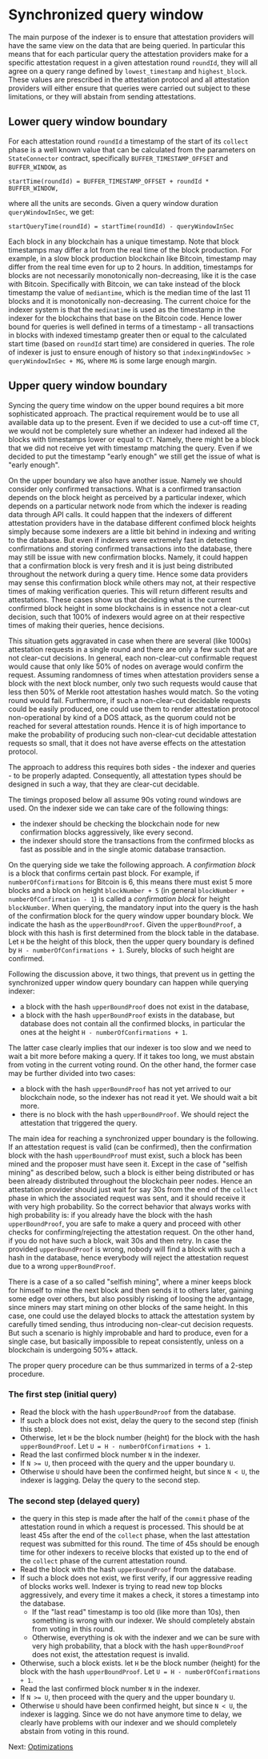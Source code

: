 



# Synchronized query window

The main purpose of the indexer is to ensure that attestation providers will have the same view on the data that are being queried. 
In particular this means that for each particular query the attestation providers make for a specific attestation request in a given attestation round `roundId`, they will all agree on a query range defined by `lowest_timestamp` and `highest_block`. These values are prescribed in the attestation protocol and all attestation providers will either ensure that queries were carried out subject to these limitations, or they will abstain from sending attestations.

## Lower query window boundary 

For each attestation round `roundId` a timestamp of the start of its `collect` phase is a well known value that can be calculated from the parameters on `StateConnector` contract, specifically `BUFFER_TIMESTAMP_OFFSET`  and `BUFFER_WINDOW`, as 
```
startTime(roundId) = BUFFER_TIMESTAMP_OFFSET + roundId * BUFFER_WINDOW,
```
where all the units are seconds. Given a query window duration `queryWindowInSec`, we get:
```
startQueryTime(roundId) = startTime(roundId) - queryWindowInSec
```
Each block in any blockchain has a unique timestamp. Note that block timestamps may differ a lot from the real time of the block production. For example, in a slow block production blockchain like Bitcoin, timestamp may differ from the real time even for up to 2 hours. In addition, timestamps for blocks are not necessarily monotonically non-decreasing, like it is the case with Bitcoin. Specifically with Bitcoin, we can take instead of the block timestamp the value of `mediantime`, which is the median time of the last 11 blocks and it is monotonically non-decreasing. The current choice for the indexer system is that the `medinatime` is used as the timestamp in the indexer for the blockchains that base on the Bitcoin code.
Hence lower bound for queries is well defined in terms of a timestamp - all transactions in blocks with indexed timestamp greater then or equal to the calculated start time (based on `roundId` start time) are considered in queries. The role of indexer is just to ensure enough of history so that `indexingWindowSec > queryWindowInSec + MG`, where `MG` is some large enough margin.

## Upper query window boundary 

Syncing the query time window on the upper bound requires a bit more sophisticated approach. The practical requirement would be to use all available data up to the present. Even if we decided to use a cut-off time `CT`, we would not be completely sure whether an indexer had indexed all the blocks with timestamps lower or equal to  `CT`. Namely, there might be a block that we did not receive yet with timestamp matching the query. Even if we decided to put the timestamp "early enough" we still get the issue of what is "early enough".

On the upper boundary we also have another issue. Namely we should consider only confirmed transactions. What is a confirmed transaction depends on the block height as perceived by a particular indexer, which depends on a particular network node from which the indexer is reading data through API calls. It could happen that the indexers of different attestation providers have in the database different confimed block heights simply because some indexers are a little bit behind in indexing and writing to the database. But even if indexers were extremely fast in detecting confirmations and storing confirmed transactions into the database, there may still be issue with new confirmation blocks. Namely, it could happen that a confirmation block is very fresh and it is just being distributed throughout the network during a query time. Hence some data providers may sense this confirmation block while others may not, at their respective times of making verification queries. This will return different results and attestations. These cases show us that deciding what is the current confirmed block height in some blockchains is in essence not a clear-cut decision, such that 100% of indexers would agree on at their respective times of making their queries, hence decisions.

This situation gets aggravated in case when there are several (like 1000s) attestation requests in a single round and there are only a few such that are not clear-cut decisions. In general, each non-clear-cut confirmable request would cause that only like 50% of nodes on average would confirm the request. Assuming randomness of times when attestation providers sense a block with the next block number, only two such requests would cause that less then 50% of Merkle root attestation hashes would match. So the voting round would fail. Furthermore, if such a non-clear-cut decidable requests could be easily produced, one could use them to render attestation protocol non-operational by kind of a DOS attack, as the quorum could not be reached for several attestation rounds. Hence it is of high importance to make the probability of producing such non-clear-cut decidable attestation requests so small, that it does not have averse effects on the attestation protocol.

The approach to address this requires both sides - the indexer and queries - to be properly adapted. Consequently, all attestation types should be designed in such a way, that they are clear-cut decidable.

The timings proposed below all assume 90s voting round windows are used.
On the indexer side we can take care of the following things:
- the indexer should be checking the blockchain node for new confirmation blocks aggressively, like every second. 
- the indexer should store the transactions from the confirmed blocks as fast as possible and in the single atomic database transaction.

On the querying side we take the following approach. A _confirmation block_ is a block that confirms certain past block. For example, if `numberOfConfirmations` for Bitcoin is 6, this means there must exist 5 more blocks and a block on height `blockNumber + 5` (in general `blockNumber + numberOfConfirmation - 1`) is called a _confirmation block_ for height `blockNumber`.
When querying, the mandatory input into the query is the hash of the confirmation block for the query window upper boundary block. We indicate the hash as the `upperBoundProof`. Given the `upperBoundProof`, a block with this hash is first determined from the block table in the database. Let `H` be the height of this block, then the upper query boundary is defined by `H - numberOfConfirmations + 1`. Surely, blocks of such height are confirmed.

Following the discussion above, it two things, that prevent us in getting the synchronized upper window query boundary can happen while querying indexer:
- a block with the hash `upperBoundProof` does not exist in the database,
- a block with the hash `upperBoundProof` exists in the database, but database does not contain all the confirmed blocks, in particular the ones at the height `H - numberOfConfirmations + 1`.

The latter case clearly implies that our indexer is too slow and we need to wait a bit more before making a query. If it takes too long, we must abstain from voting in the current voting round.
On the other hand, the former case may be further divided into two cases:
- a block with the hash `upperBoundProof` has not yet arrived to our blockchain node, so the indexer has not read it yet. We should wait a bit more.
- there is no block with the hash `upperBoundProof`. We should reject the attestation that triggered the query.

The main idea for reaching a synchronized upper boundary is the following. If an attestation request is valid (can be confirmed), then the confirmation block with the hash `upperBoundProof` must exist, such a block has been mined and the proposer must have seen it. Except in the case of "selfish mining" as described below, such a block is either being distributed or has been already distributed throughout the blockchain peer nodes. Hence an attestation provider should just wait for say 30s from the end of the `collect` phase in which the associated request was sent, and it should receive it with very high probability. So the correct behavior that always works with high probability is: if you already have the block with the hash `upperBoundProof`, you are safe to make a query and proceed with other checks for confirming/rejecting the attestation request. On the other hand, if you do not have such a block, wait 30s and then retry. In case the provided `upperBoundProof` is wrong, nobody will find a block with such a hash in the database, hence everybody will reject the attestation request due to a wrong `upperBoundProof`.

There is a case of a so called "selfish mining", where a miner keeps block for himself to mine the next block and then sends it to others later, gaining some edge over others, but also possibly risking of loosing the advantage, since miners may start mining on other blocks of the same height. In this case, one could use the delayed blocks to attack the attestation system by carefully timed sending, thus introducing non-clear-cut decision requests. But such a scenario is highly improbable and hard to produce, even for a single case, but basically impossible to repeat consistently, unless on a blockchain is undergoing 50%+ attack.

The proper query procedure can be thus summarized in terms of a 2-step procedure.

### The first step (initial query)

- Read the block with the hash `upperBoundProof` from the database.
- If such a block does not exist, delay the query to the second step (finish this step).
- Otherwise, let `H` be the block number (height) for the block with the hash `upperBoundProof`. Let `U = H - numberOfConfirmations + 1`.
- Read the last confirmed block number `N` in the indexer.
- If `N >= U`, then proceed with the query and the upper boundary `U`.
- Otherwise `U` should have been the confirmed height, but since `N < U`, the indexer is lagging. Delay the query to the second step.

### The second step (delayed query)

- the query in this step is made after the half of the `commit` phase of the attestation round in which a request is processed. This should be at least 45s after the end of the `collect` phase, when the last attestation request was submitted for this round. The time of 45s should be enough time for other indexers to receive blocks that existed up to the end of the `collect` phase of the current attestation round. 
- Read the block with the hash `upperBoundProof` from the database.
- If such a block does not exist, we first verify, if our aggressive reading of blocks works well. Indexer is trying to read new top blocks aggressively, and every time it makes a check, it stores a timestamp into the database. 
  - If the "last read" timestamp is too old (like more than 10s), then something is wrong with our indexer. We should completely abstain from voting in this round.  
  - Otherwise, everything is ok with the indexer and we can be sure with very high probability, that a block with the hash `upperBoundProof` does not exist, the attestation request is invalid.
- Otherwise, such a block exists. let `H` be the block number (height) for the block with the hash `upperBoundProof`. Let `U = H - numberOfConfirmations + 1`.
- Read the last confirmed block number `N` in the indexer.
- If `N >= U`, then proceed with the query and the upper boundary `U`.
- Otherwise `U` should have been confirmed height, but since `N < U`, the indexer is lagging. Since we do not have anymore time to delay, we clearly have problems with our indexer and we should completely abstain from voting in this round.

Next: [Optimizations](./indexer-optimizations.md)
